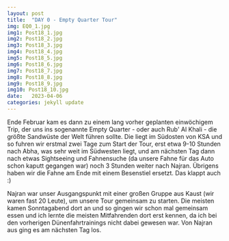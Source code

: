 ```yaml
---
layout: post
title:  "DAY 0 - Empty Quarter Tour"
img: EQ0_1.jpg
img1: Post18_1.jpg
img2: Post18_2.jpg
img3: Post18_3.jpg
img4: Post18_4.jpg
img5: Post18_5.jpg
img6: Post18_6.jpg
img7: Post18_7.jpg
img8: Post18_8.jpg
img9: Post18_9.jpg
img10: Post18_10.jpg
date:   2023-04-06
categories: jekyll update
---
```


Ende Februar kam es dann zu einem lang vorher geplanten einwöchigem Trip, der uns ins sogenannte Empty Quarter - oder auch Rub' Al Khali - die größte Sandwüste der Welt führen sollte.
Die liegt im Südosten von KSA und so fuhren wir erstmal zwei Tage zum Start der Tour, erst etwa 9-10 Stunden nach Abha, was sehr weit im Südwesten liegt, und am nächsten Tag dann nach etwas Sightseeing und Fahnensuche (da unsere Fahne für das Auto schon kaputt gegangen war) noch 3 Stunden weiter nach Najran. Übrigens haben wir die Fahne am Ende mit einem Besenstiel ersetzt. Das klappt auch :)

Najran war unser Ausgangspunkt mit einer großen Gruppe aus Kaust (wir waren fast 20 Leute), um unsere Tour gemeinsam zu starten.
Die meisten kamen Sonntagabend dort an und so gingen wir schon mal gemeinsam essen und ich lernte die meisten Mitfahrenden dort erst kennen, da ich bei den vorherigen Dünenfahrtrainings nicht dabei gewesen war.
Von Najran aus ging es am nächsten Tag los.
